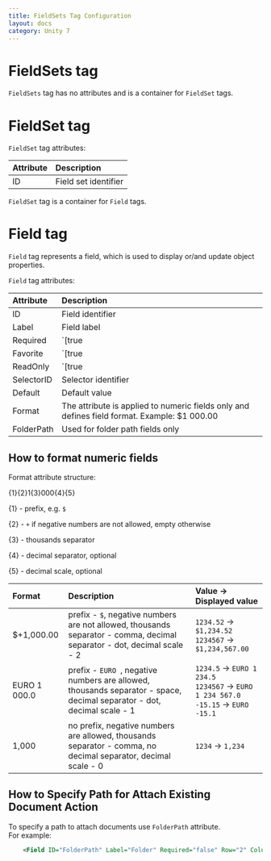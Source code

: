 ```yaml
---
title: FieldSets Tag Configuration
layout: docs
category: Unity 7
---
```


# FieldSets tag

`FieldSets` tag has no attributes and is a container for `FieldSet` tags.

# FieldSet tag

`FieldSet` tag attributes:

| Attribute   | Description |
|:------------|:------------|
|ID | Field set identifier |

`FieldSet` tag is a container for `Field` tags.

# Field tag 

`Field` tag represents a field, which is used to display or/and update object properties.

`Field` tag attributes:

| Attribute   | Description |
|:------------|:------------|
|ID | Field identifier |
|Label | Field label |
|Required | `[true|false]` flag indicating the field is required |
|Favorite | `[true|false]` flag indicating the field is favorite, i.e. will be used in header title |
|ReadOnly | `[true|false]` flag indicating the field is read-only, i.e. can not be modified |
|SelectorID | Selector identifier |
|Default | Default value |
|Format | The attribute is applied to numeric fields only and defines field format. Example: $1 000.00 |
|FolderPath | Used for folder path fields only |

## How to format numeric fields

Format attribute structure:

{1}{2}1{3}000{4}{5}

{1} - prefix, e.g. `$`

{2} - `+` if negative numbers are not allowed, empty otherwise

{3} - thousands separator

{4} - decimal separator, optional

{5} - decimal scale, optional

| Format      | Description | Value -> Displayed value |
|:------------|:------------|:------------|
|$+1,000.00   | prefix - `$`, negative numbers are not allowed, thousands separator - comma, decimal separator - dot, decimal scale - 2 | `1234.52` -> `$1,234.52` <br/>`1234567` -> `$1,234,567.00` |
|EURO 1 000.0 | prefix - `EURO `, negative numbers are allowed, thousands separator - space, decimal separator - dot, decimal scale - 1 | `1234.5` -> `EURO 1 234.5` <br/>`1234567` -> `EURO 1 234 567.0` <br/>`-15.15` -> `EURO -15.1`|
|1,000        | no prefix, negative numbers are allowed, thousands separator - comma, no decimal separator, decimal scale - 0 | `1234` -> `1,234` |


## How to Specify Path for Attach Existing Document Action

To specify a path to attach documents use `FolderPath` attribute.  
For example:

```xml
    <Field ID="FolderPath" Label="Folder" Required="false" Row="2" Column="1" FolderPath="/Shared Documents" Default="/Shared Documents"/>
```
